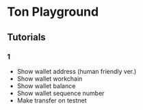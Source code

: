 # Ton Playground

## Tutorials

### 1

- Show wallet address (human friendly ver.)
- Show wallet workchain
- Show wallet balance
- Show wallet sequence number
- Make transfer on testnet
